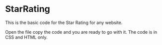 # StarRating
This is the basic code for the Star Rating for any website.

Open the file copy the code and you are ready to go with it.
The code is in CSS and HTML only.
